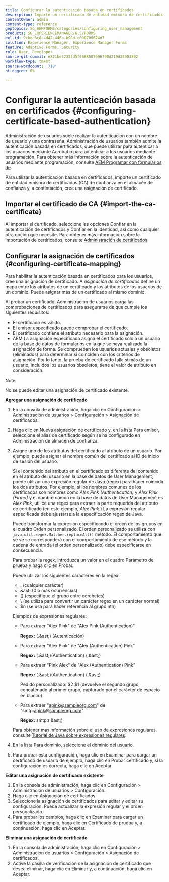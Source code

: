 ```yaml
---
title: Configurar la autenticación basada en certificados
description: Importe un certificado de entidad emisora de certificados (CA) en el almacén de confianza y cree una asignación de certificado para la autenticación basada en certificados.
contentOwner: admin
content-type: reference
geptopics: SG_AEMFORMS/categories/configuring_user_management
products: SG_EXPERIENCEMANAGER/6.5/FORMS
exl-id: 9cbea8c8-4d42-446b-b98d-c090709624d7
solution: Experience Manager, Experience Manager Forms
feature: Adaptive Forms, Security
role: User, Developer
source-git-commit: e821be5233fd5f6688507096790d219d25903892
workflow-type: tm+mt
source-wordcount: '718'
ht-degree: 0%

---
```


# Configurar la autenticación basada en certificados {#configuring-certificate-based-authentication}

Administración de usuarios suele realizar la autenticación con un nombre de usuario y una contraseña. Administración de usuarios también admite la autenticación basada en certificados, que puede utilizar para autenticar a los usuarios mediante Acrobat o para autenticar a los usuarios mediante programación. Para obtener más información sobre la autenticación de usuarios mediante programación, consulte [AEM Programar con formularios de](https://www.adobe.com/go/learn_aemforms_programming_63).

Para utilizar la autenticación basada en certificados, importe un certificado de entidad emisora de certificados (CA) de confianza en el almacén de confianza y, a continuación, cree una asignación de certificado.

## Importar el certificado de CA {#import-the-ca-certificate}

Al importar el certificado, seleccione las opciones Confiar en la autenticación de certificados y Confiar en la identidad, así como cualquier otra opción que necesite. Para obtener más información sobre la importación de certificados, consulte [Administración de certificados](/help/forms/using/admin-help/certificates.md#managing-certificates).

## Configurar la asignación de certificados {#configuring-certificate-mapping}

Para habilitar la autenticación basada en certificados para los usuarios, cree una asignación de certificado. A *asignación de certificados* define un mapa entre los atributos de un certificado y los atributos de los usuarios de un dominio. Puede asignar más de un certificado al mismo dominio.

Al probar un certificado, Administración de usuarios carga las comprobaciones de certificados para asegurarse de que cumple los siguientes requisitos:

* El certificado es válido.
* El emisor especificado puede comprobar el certificado.
* El certificado contiene el atributo necesario para la asignación.
* AEM La asignación especificada asigna el certificado solo a un usuario de la base de datos de formularios en la que se haya realizado la asignación de forma. Se comprueban los usuarios actuales y obsoletos (eliminados) para determinar si coinciden con los criterios de asignación. Por lo tanto, la prueba de certificado falla si más de un usuario, incluidos los usuarios obsoletos, tiene el valor de atributo en consideración.

>[!NOTE]
>
>No se puede editar una asignación de certificado existente.

**Agregar una asignación de certificado**

1. En la consola de administración, haga clic en Configuración > Administración de usuarios > Configuración > Asignación de certificados.
1. Haga clic en Nueva asignación de certificado y, en la lista Para emisor, seleccione el alias de certificado según se ha configurado en Administración de almacén de confianza.
1. Asigne uno de los atributos del certificado al atributo de un usuario. Por ejemplo, puede asignar el nombre común del certificado al ID de inicio de sesión del usuario.

   Si el contenido del atributo en el certificado es diferente del contenido en el atributo del usuario en la base de datos de User Management, puede utilizar una expresión regular de Java (regex) para hacer coincidir los dos atributos. Por ejemplo, si los nombres comunes de los certificados son nombres como *Alex Pink (Authentication)* y *Alex Pink (Firma)* y el nombre común en la base de datos de User Management es *Alex Pink*, utilice una regex para extraer la parte requerida del atributo de certificado (en este ejemplo, *Alex Pink*.) La expresión regular especificada debe ajustarse a la especificación regex de Java.

   Puede transformar la expresión especificando el orden de los grupos en el cuadro Orden personalizado. El orden personalizado se utiliza con `java.util.regex.Matcher.replaceAll()` método. El comportamiento que se ve se corresponderá con el comportamiento de ese método y la cadena de entrada (el orden personalizado) debe especificarse en consecuencia.

   Para probar la regex, introduzca un valor en el cuadro Parámetro de prueba y haga clic en Probar.

   Puede utilizar los siguientes caracteres en la regex:

   * . (cualquier carácter)
   * &amp;ast; (0 o más ocurrencias)
   * () (especifique el grupo entre corchetes)
   * \ (se utiliza para convertir un carácter regex en un carácter normal)
   * $n (se usa para hacer referencia al grupo nth)

   Ejemplos de expresiones regulares:

   * Para extraer &quot;Alex Pink&quot; de &quot;Alex Pink (Authentication)&quot;

     **Regex:** (.&amp;ast;) \(Autenticación\)

   * Para extraer &quot;Alex Pink&quot; de &quot;Alex (Authentication) Pink&quot;

     **Regex:** (.&amp;ast;)\(Authentication\) (.&amp;ast;)

   * Para extraer &quot;Pink Alex&quot; de &quot;Alex (Authentication) Pink&quot;

     **Regex:** (.&amp;ast;)\(Authentication\) (.&amp;ast;)

     Pedido personalizado: $2 $1 (devuelve el segundo grupo, concatenado al primer grupo, capturado por el carácter de espacio en blanco)

   * Para extraer &quot;apink@sampleorg.com&quot; de &quot;smtp:apink@sampleorg.com&quot;

     **Regex:** smtp:(.&amp;ast;)

   Para obtener más información sobre el uso de expresiones regulares, consulte [Tutorial de Java sobre expresiones regulares](https://java.sun.com/docs/books/tutorial/essential/regex/).

1. En la lista Para dominio, seleccione el dominio del usuario.
1. Para probar esta configuración, haga clic en Examinar para cargar un certificado de usuario de ejemplo, haga clic en Probar certificado y, si la configuración es correcta, haga clic en Aceptar.

**Editar una asignación de certificado existente**

1. En la consola de administración, haga clic en Configuración > Administración de usuarios > Configuración.
1. Haga clic en Asignación de certificados.
1. Seleccione la asignación de certificados para editar y editar su configuración. Puede actualizar la expresión regular y el orden personalizado.
1. Para probar los cambios, haga clic en Examinar para cargar un certificado de ejemplo, haga clic en Certificado de prueba y, a continuación, haga clic en Aceptar.

**Eliminar una asignación de certificado**

1. En la consola de administración, haga clic en Configuración > Administración de usuarios > Configuración > Asignación de certificados.
1. Active la casilla de verificación de la asignación de certificado que desea eliminar, haga clic en Eliminar y, a continuación, haga clic en Aceptar.
